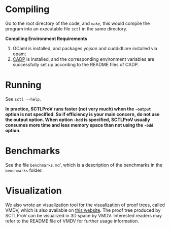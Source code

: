 # Compiling
Go to the root directory of the code, and `make`, this would compile the program into an executable file `sctl` in the same directory.

**Compiling Environment Requirements**

1. OCaml is installed, and packages yojson and cuddidl are installed via opam;
2. [CADP](http://cadp.inria.fr/) is installed, and the corresponding environment variables are successfully set up according to the README files of CADP.

# Running

See ```sctl --help```.

**In practice, SCTLProV runs faster (not very much) when the `-output` option is not specified. 
So if efficiency is your main concern, do not use the output option.
When option `-bdd` is specified, SCTLProV usually consumes more time and less memory space than not using the `-bdd` option.**

# Benchmarks
See the file `benchmarks.md`', which is a description of the benchmarks in the `benchmarks` folder.


# Visualization
We also wrote an visualization tool for the visualization of proof trees, called VMDV, which is also avaliable on [this website](https://github.com/terminatorlxj/vmdv). The proof tree produced by SCTLProV can be visualized in 3D space by VMDV. Interested readers may refer to the README file of VMDV for further usage information.

